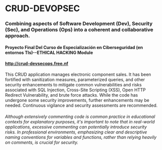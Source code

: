 # CRUD-DEVOPSEC
### Combining aspects of Software Development (Dev), Security (Sec), and Operations (Ops) into a coherent and collaborative approach.
#### Proyecto Final Del Curso de Especialización en Ciberseguridad (en entornos TIs)--ETHICAL HACKING Module
#### http://crud-devsecops.free.nf
This CRUD application manages electronic component sales. It has been fortified with sanitization measures, parameterized queries, and other security enhancements to mitigate common vulnerabilities and risks associated with SQL Injection, Cross-Site Scripting (XSS), Open HTTP Redirect Vulnerability, and brute force attacks.
While the code has undergone some security improvements, further enhancements may be needed. Continuous vigilance and security assessments are recommended.

###### Although extensively commenting code is common practice in educational contexts for explanatory purposes, it's important to note that in real-world applications, excessive commenting can potentially introduce security risks. In professional environments, emphasizing clear and descriptive naming conventions for variables and functions, rather than relying heavily on comments, is crucial for security.



